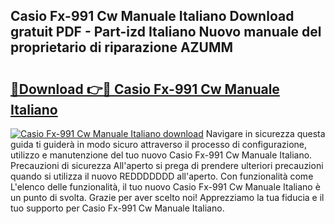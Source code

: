 ## Casio Fx-991 Cw Manuale Italiano Download gratuit PDF - Part-izd Italiano Nuovo manuale del proprietario di riparazione AZUMM

# <h2><a href="http://dfchw8y.blite.top/?on=Casio+Fx-991+Cw+Manuale+Italiano">🔗Download 👉🔴 Casio Fx-991 Cw Manuale Italiano</a></h2>

[![Casio Fx-991 Cw Manuale Italiano download](https://i.imgur.com/lujVjoI.png)](http://dfchw8y.blite.top/?on=Casio+Fx-991+Cw+Manuale+Italiano)
Navigare in sicurezza questa guida ti guiderà in modo sicuro attraverso il processo di configurazione, utilizzo e manutenzione del tuo nuovo Casio Fx-991 Cw Manuale Italiano. Precauzioni di sicurezza All'aperto si prega di prendere ulteriori precauzioni quando si utilizza il nuovo REDDDDDDD all'aperto. Con funzionalità come L'elenco delle funzionalità, il tuo nuovo Casio Fx-991 Cw Manuale Italiano è un punto di svolta. Grazie per aver scelto noi! Apprezziamo la tua fiducia e il tuo supporto per Casio Fx-991 Cw Manuale Italiano.
